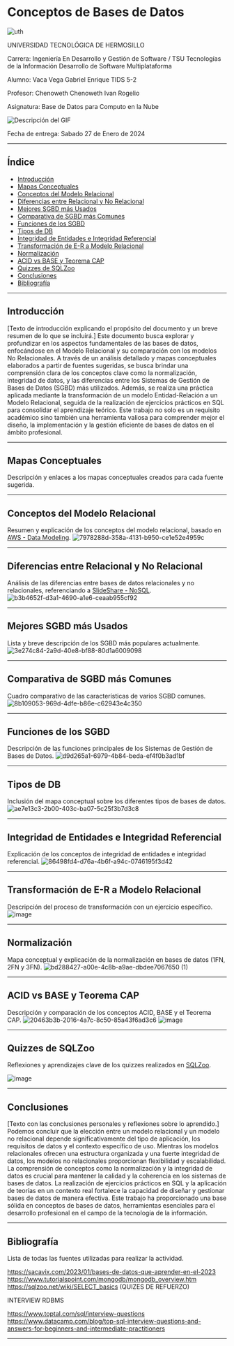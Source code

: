 # Conceptos de Bases de Datos

![uth](https://github.com/Vaquin/Act.1---Conceptos-de-BDs/assets/141975352/cf885e96-2118-4766-bae5-be02d4e974c9)

UNIVERSIDAD TECNOLÓGICA DE HERMOSILLO

Carrera:
Ingeniería En Desarrollo y Gestión de Software / TSU Tecnologías de la Información Desarrollo de Software Multiplataforma

Alumno:
Vaca Vega Gabriel Enrique
TIDS 5-2

Profesor:
Chenoweth Chenoweth Ivan Rogelio

Asignatura:
Base de Datos para Computo en la Nube

![Descripción del GIF](https://media.giphy.com/media/kPrlykW2TpVU4HWx2O/giphy.gif)

Fecha de entrega:
Sabado 27 de Enero de 2024

---

## Índice
- [Introducción](#introducción)
- [Mapas Conceptuales](#mapas-conceptuales)
- [Conceptos del Modelo Relacional](#conceptos-del-modelo-relacional)
- [Diferencias entre Relacional y No Relacional](#diferencias-entre-relacional-y-no-relacional)
- [Mejores SGBD más Usados](#mejores-sgbd-más-usados)
- [Comparativa de SGBD más Comunes](#comparativa-de-sgbd-más-comunes)
- [Funciones de los SGBD](#funciones-de-los-sgbd)
- [Tipos de DB](#tipos-de-db)
- [Integridad de Entidades e Integridad Referencial](#integridad-de-entidades-e-integridad-referencial)
- [Transformación de E-R a Modelo Relacional](#transformación-de-e-r-a-modelo-relacional)
- [Normalización](#normalización)
- [ACID vs BASE y Teorema CAP](#acid-vs-base-y-teorema-cap)
- [Quizzes de SQLZoo](#quizzes-de-sqlzoo)
- [Conclusiones](#conclusiones)
- [Bibliografía](#bibliografía)

---

## Introducción
[Texto de introducción explicando el propósito del documento y un breve resumen de lo que se incluirá.]
Este documento busca explorar y profundizar en los aspectos fundamentales de las bases de datos, enfocándose en el Modelo Relacional y su comparación con los modelos No Relacionales. A través de un análisis detallado y mapas conceptuales elaborados a partir de fuentes sugeridas, se busca brindar una comprensión clara de los conceptos clave como la normalización, integridad de datos, y las diferencias entre los Sistemas de Gestión de Bases de Datos (SGBD) más utilizados. Además, se realiza una práctica aplicada mediante la transformación de un modelo Entidad-Relación a un Modelo Relacional, seguida de la realización de ejercicios prácticos en SQL para consolidar el aprendizaje teórico. Este trabajo no solo es un requisito académico sino también una herramienta valiosa para comprender mejor el diseño, la implementación y la gestión eficiente de bases de datos en el ámbito profesional.

---

## Mapas Conceptuales
Descripción y enlaces a los mapas conceptuales creados para cada fuente sugerida.

---

## Conceptos del Modelo Relacional
Resumen y explicación de los conceptos del modelo relacional, basado en [AWS - Data Modeling](https://aws.amazon.com/es/what-is/data-modeling/).
![7978288d-358a-4131-b950-ce1e52e4959c](https://github.com/Vaquin/Act.1---Conceptos-de-BDs/assets/141975352/5b892b71-b431-4875-9e58-4148b79baab9)

---

## Diferencias entre Relacional y No Relacional
Análisis de las diferencias entre bases de datos relacionales y no relacionales, referenciando a [SlideShare - NoSQL](https://es.slideshare.net/dipina/nosql-introduccin-a-las-bases-de-datos-no-estructuradas).
![b3b4652f-d3a1-4690-a1e6-ceaab955cf92](https://github.com/Vaquin/Act.1---Conceptos-de-BDs/assets/141975352/0ba9fd8c-4784-40c5-9760-75b7b2bc8572)

---

## Mejores SGBD más Usados
Lista y breve descripción de los SGBD más populares actualmente.
![3e274c84-2a9d-40e8-bf88-80d1a6009098](https://github.com/Vaquin/Act.1---Conceptos-de-BDs/assets/141975352/855300da-dec4-4213-9c52-e465d23cc0af)

---

## Comparativa de SGBD más Comunes
Cuadro comparativo de las características de varios SGBD comunes.
![8b109053-969d-4dfe-b86e-c62943e4c350](https://github.com/Vaquin/Act.1---Conceptos-de-BDs/assets/141975352/2011fe13-8417-4fc4-8d2c-f2b20920c5b0)

---

## Funciones de los SGBD
Descripción de las funciones principales de los Sistemas de Gestión de Bases de Datos.
![d9d265a1-6979-4b84-beda-ef4f0b3ad1bf](https://github.com/Vaquin/Act.1---Conceptos-de-BDs/assets/141975352/3bc332d3-9cd0-4a51-9859-d73c320594b3)

---

## Tipos de DB
Inclusión del mapa conceptual sobre los diferentes tipos de bases de datos.
![ae7e13c3-2b00-403c-ba07-5c25f3b7d3c8](https://github.com/Vaquin/Act.1---Conceptos-de-BDs/assets/141975352/7c1ac359-869d-48cb-ba61-745c168753f9)

---

## Integridad de Entidades e Integridad Referencial
Explicación de los conceptos de integridad de entidades e integridad referencial.
![86498fd4-d76a-4b6f-a94c-0746195f3d42](https://github.com/Vaquin/Act.1---Conceptos-de-BDs/assets/141975352/fd083c2e-ae17-4756-be56-d286bf98a62b)

---

## Transformación de E-R a Modelo Relacional
Descripción del proceso de transformación con un ejercicio específico.
![image](https://github.com/Vaquin/Act.1---Conceptos-de-BDs/assets/141975352/5f724604-5f62-4699-9e0f-b094281c462c)

---

## Normalización
Mapa conceptual y explicación de la normalización en bases de datos (1FN, 2FN y 3FN).
![bd288427-a00e-4c8b-a9ae-dbdee7067650 (1)](https://github.com/Vaquin/Act.1---Conceptos-de-BDs/assets/141975352/f144712b-490c-49ad-8e69-9f6e0ef79213)

---

## ACID vs BASE y Teorema CAP
Descripción y comparación de los conceptos ACID, BASE y el Teorema CAP.
![20463b3b-2016-4a7c-8c50-85a43f6ad3c6](https://github.com/Vaquin/Act.1---Conceptos-de-BDs/assets/141975352/83ce99c6-763e-4879-8f7e-2128b8565d81)
![image](https://github.com/Vaquin/Act.1---Conceptos-de-BDs/assets/141975352/223875a9-567e-414a-94f4-b5bb2808d8f7)

---

## Quizzes de SQLZoo
Reflexiones y aprendizajes clave de los quizzes realizados en [SQLZoo](https://sqlzoo.net/wiki/SELECT_basics).

![image](https://github.com/Vaquin/Act.1---Conceptos-de-BDs/assets/141975352/b78d83e7-46b6-44b9-8e50-65731fad22b7)

---

## Conclusiones
[Texto con las conclusiones personales y reflexiones sobre lo aprendido.]
Podemos concluir que la elección entre un modelo relacional y un modelo no relacional depende significativamente del tipo de aplicación, los requisitos de datos y el contexto específico de uso. Mientras los modelos relacionales ofrecen una estructura organizada y una fuerte integridad de datos, los modelos no relacionales proporcionan flexibilidad y escalabilidad. La comprensión de conceptos como la normalización y la integridad de datos es crucial para mantener la calidad y la coherencia en los sistemas de bases de datos. La realización de ejercicios prácticos en SQL y la aplicación de teorías en un contexto real fortalece la capacidad de diseñar y gestionar bases de datos de manera efectiva. Este trabajo ha proporcionado una base sólida en conceptos de bases de datos, herramientas esenciales para el desarrollo profesional en el campo de la tecnología de la información.

---

## Bibliografía

Lista de todas las fuentes utilizadas para realizar la actividad.

https://sacavix.com/2023/01/bases-de-datos-que-aprender-en-el-2023
​​https://www.tutorialspoint.com/mongodb/mongodb_overview.htm
https://sqlzoo.net/wiki/SELECT_basics  (QUIZES DE REFUERZO) 

INTERVIEW RDBMS

https://www.toptal.com/sql/interview-questions
https://www.datacamp.com/blog/top-sql-interview-questions-and-answers-for-beginners-and-intermediate-practitioners

---

